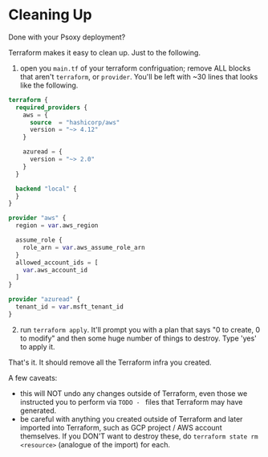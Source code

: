 # Cleaning Up

Done with your Psoxy deployment?

Terraform makes it easy to clean up. Just to the following.

  1. open you `main.tf` of your terraform confriguation; remove ALL blocks that aren't `terraform`,
     or `provider`. You'll be left with ~30 lines that looks like the following.

```terraform
terraform {
  required_providers {
    aws = {
      source  = "hashicorp/aws"
      version = "~> 4.12"
    }

    azuread = {
      version = "~> 2.0"
    }
  }

  backend "local" {
  }
}

provider "aws" {
  region = var.aws_region

  assume_role {
    role_arn = var.aws_assume_role_arn
  }
  allowed_account_ids = [
    var.aws_account_id
  ]
}

provider "azuread" {
  tenant_id = var.msft_tenant_id
}
```

  2. run `terraform apply`. It'll prompt you with a plan that says "0 to create, 0 to modify" and
     then some huge number of things to destroy. Type 'yes' to apply it.

That's it. It should remove all the Terraform infra you created.

A few caveats:
   - this will NOT undo any changes outside of Terraform, even those we instructed you to perform
     via `TODO - ` files that Terraform may have generated.
   - be careful with anything you created outside of Terraform and later imported into Terraform,
     such as GCP project / AWS account themselves. If you DON'T want to destroy these, do
     `terraform state rm <resource>` (analogue of the import) for each.
